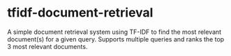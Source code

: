 # tfidf-document-retrieval
A simple document retrieval system using TF-IDF to find the most relevant document(s) for a given query. Supports multiple queries and ranks the top 3 most relevant documents.
